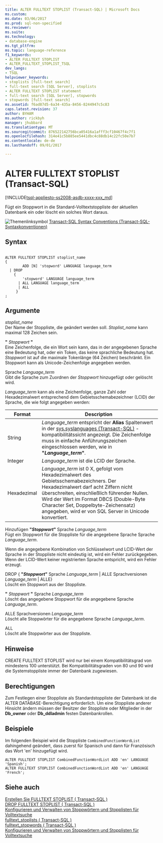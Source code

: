 ```yaml
---
title: ALTER FULLTEXT STOPLIST (Transact-SQL) | Microsoft Docs
ms.custom: 
ms.date: 03/06/2017
ms.prod: sql-non-specified
ms.reviewer: 
ms.suite: 
ms.technology:
- database-engine
ms.tgt_pltfrm: 
ms.topic: language-reference
f1_keywords:
- ALTER FULLTEXT STOPLIST
- ALTER_FULLTEXT_STOPLIST_TSQL
dev_langs:
- TSQL
helpviewer_keywords:
- stoplists [full-text search]
- full-text search [SQL Server], stoplists
- ALTER FULLTEXT STOPLIST statement
- full-text search [SQL Server], stopwords
- stopwords [full-text search]
ms.assetid: f6ad87d5-6a34-435a-8456-8244947c5c83
caps.latest.revision: 37
author: BYHAM
ms.author: rickbyh
manager: jhubbard
ms.translationtype: MT
ms.sourcegitcommit: 876522142756bca05416a1afff3cf10467f4c7f1
ms.openlocfilehash: 314e41c5b885ee5441dbc4c88db14c22fc50e7b7
ms.contentlocale: de-de
ms.lasthandoff: 09/01/2017

---
```

# <a name="alter-fulltext-stoplist-transact-sql"></a>ALTER FULLTEXT STOPLIST (Transact-SQL)
[!INCLUDE[tsql-appliesto-ss2008-asdb-xxxx-xxx_md](../../includes/tsql-appliesto-ss2008-asdb-xxxx-xxx-md.md)]

  Fügt ein Stoppwort in die Standard-Volltextstoppliste der aktuellen Datenbank ein oder löscht ein solches Wort daraus.  
  
 ![Themenlinksymbol](../../database-engine/configure-windows/media/topic-link.gif "Topic link icon") [Transact-SQL Syntax Conventions (Transact-SQL-Syntaxkonventionen)](../../t-sql/language-elements/transact-sql-syntax-conventions-transact-sql.md)  
  
## <a name="syntax"></a>Syntax  
  
```  
  
ALTER FULLTEXT STOPLIST stoplist_name  
{   
        ADD [N] 'stopword' LANGUAGE language_term    
  | DROP   
    {  
        'stopword' LANGUAGE language_term   
      | ALL LANGUAGE language_term   
      | ALL  
     }  
;  
```  
  
## <a name="arguments"></a>Argumente  
 *stoplist_name*  
 Der Name der Stoppliste, die geändert werden soll. *Stoplist_name* kann maximal 128 Zeichen sein.  
  
 **"** *Stoppwort* **"**  
 Eine Zeichenfolge, die ein Wort sein kann, das in der angegebenen Sprache eine Bedeutung hat, oder ein Token, das keine sprachliche Bedeutung hat. *Stoppwort* ist auf die maximale Tokenlänge (64 Zeichen) beschränkt. Ein Stoppwort kann als Unicode-Zeichenfolge angegeben werden.  
  
 Sprache *Language_term*  
 Gibt die Sprache zum Zuordnen der *Stoppwort* hinzugefügt oder gelöscht wird.  
  
 *Language_term* kann als eine Zeichenfolge, ganze Zahl oder Hexadezimalwert entsprechend dem Gebietsschemabezeichner (LCID) der Sprache, die wie folgt angegeben werden:  
  
|Format|Description|  
|------------|-----------------|  
|String|*Language_term* entspricht der **Alias** Spaltenwert in der [sys.syslanguages (Transact-SQL)](../../relational-databases/system-compatibility-views/sys-syslanguages-transact-sql.md) -kompatibilitätssicht angezeigt. Die Zeichenfolge muss in einfache Anführungszeichen eingeschlossen werden, wie in **"***Language_term***"**.|  
|Integer|*Language_term* ist die LCID der Sprache.|  
|Hexadezimal|*Language_term* ist 0 X, gefolgt vom Hexadezimalwert des Gebietsschemabezeichners. Der Hexadezimalwert darf acht Ziffern nicht überschreiten, einschließlich führender Nullen. Wird der Wert im Format DBCS (Double-Byte Character Set, Doppelbyte-Zeichensatz) angegeben, wird er von SQL Server in Unicode konvertiert.|  
  
 Hinzufügen **"***Stoppwort***"** Sprache *Language_term*  
 Fügt ein Stoppwort für die Stoppliste für die angegebene Sprache Sprache *Language_term*.  
  
 Wenn die angegebene Kombination von Schlüsselwort und LCID-Wert der Sprache in der Stoppliste nicht eindeutig ist, wird ein Fehler zurückgegeben.  Wenn der LCID-Wert keiner registrierten Sprache entspricht, wird ein Fehler erzeugt.  
  
 DROP { **"***Stoppwort***"** Sprache *Language_term* | ALLE Sprachversionen *Language_term* | ALLE}  
 Löscht ein Stoppwort aus der Stoppliste.  
  
 **"** *Stoppwort* **"** Sprache *Language_term*  
 Löscht das angegebene Stoppwort für die angegebene Sprache *Language_term*.  
  
 ALLE Sprachversionen *Language_term*  
 Löscht alle Stoppwörter für die angegebene Sprache *Language_term*.  
  
 ALL  
 Löscht alle Stoppwörter aus der Stoppliste.  
  
## <a name="remarks"></a>Hinweise  
 CREATE FULLTEXT STOPLIST wird nur bei einem Kompatibilitätsgrad von mindestens 100 unterstützt. Bei Kompatibilitätsgraden von 80 und 90 wird die Systemstoppliste immer der Datenbank zugewiesen.  
  
## <a name="permissions"></a>Berechtigungen  
 Zum Festlegen einer Stoppliste als Standardstoppliste der Datenbank ist die ALTER DATABASE-Berechtigung erforderlich. Um eine Stoppliste anderer Hinsicht ändern müssen der Besitzer der Stoppliste oder Mitglieder in der **Db_owner** oder **Db_ddladmin** festen Datenbankrollen.  
  
## <a name="examples"></a>Beispiele  
 Im folgenden Beispiel wird die Stoppliste `CombinedFunctionWordList` dahingehend geändert, dass zuerst für Spanisch und dann für Französisch das Wort 'en' hinzugefügt wird.  
  
```  
ALTER FULLTEXT STOPLIST CombinedFunctionWordList ADD 'en' LANGUAGE 'Spanish';  
ALTER FULLTEXT STOPLIST CombinedFunctionWordList ADD 'en' LANGUAGE 'French';  
```  
  
## <a name="see-also"></a>Siehe auch  
 [Erstellen Sie FULLTEXT STOPLIST &#40; Transact-SQL &#41;](../../t-sql/statements/create-fulltext-stoplist-transact-sql.md)   
 [DROP FULLTEXT STOPLIST &#40; Transact-SQL &#41;](../../t-sql/statements/drop-fulltext-stoplist-transact-sql.md)   
 [Konfigurieren und Verwalten von Stoppwörtern und Stopplisten für Volltextsuche](../../relational-databases/search/configure-and-manage-stopwords-and-stoplists-for-full-text-search.md)   
 [fulltext_stoplists &#40; Transact-SQL &#41;](../../relational-databases/system-catalog-views/sys-fulltext-stoplists-transact-sql.md)   
 [fulltext_stopwords &#40; Transact-SQL &#41;](../../relational-databases/system-catalog-views/sys-fulltext-stopwords-transact-sql.md)   
 [Konfigurieren und Verwalten von Stoppwörtern und Stopplisten für Volltextsuche](../../relational-databases/search/configure-and-manage-stopwords-and-stoplists-for-full-text-search.md)  
  
  
